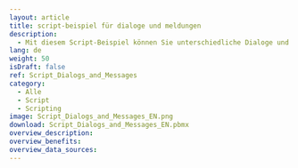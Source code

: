 ```yaml
---
layout: article
title: script-beispiel für dialoge und meldungen
description: 
  - Mit diesem Script-Beispiel können Sie unterschiedliche Dialoge und Meldungen erstellen und verwenden.
lang: de
weight: 50
isDraft: false
ref: Script_Dialogs_and_Messages
category:
  - Alle
  - Script
  - Scripting
image: Script_Dialogs_and_Messages_EN.png
download: Script_Dialogs_and_Messages_EN.pbmx
overview_description:
overview_benefits:
overview_data_sources:
---
```

